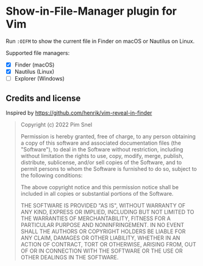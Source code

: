 # Show-in-File-Manager plugin for Vim

Run `:OIFM` to show the current file in Finder on macOS or Nautilus on Linux.

Supported file managers:

- [x] Finder (macOS)
- [x] Nautilus (Linux)
- [ ] Explorer (Windows)

## Credits and license

Inspired by https://github.com/henrik/vim-reveal-in-finder

>  Copyright (c) 2022 Pim Snel
>
>  Permission is hereby granted, free of charge, to any person obtaining a copy
>  of this software and associated documentation files (the "Software"), to deal
>  in the Software without restriction, including without limitation the rights
>  to use, copy, modify, merge, publish, distribute, sublicense, and/or sell
>  copies of the Software, and to permit persons to whom the Software is
>  furnished to do so, subject to the following conditions:
>
>  The above copyright notice and this permission notice shall be included in
>  all copies or substantial portions of the Software.
>
>  THE SOFTWARE IS PROVIDED "AS IS", WITHOUT WARRANTY OF ANY KIND, EXPRESS OR
>  IMPLIED, INCLUDING BUT NOT LIMITED TO THE WARRANTIES OF MERCHANTABILITY,
>  FITNESS FOR A PARTICULAR PURPOSE AND NONINFRINGEMENT. IN NO EVENT SHALL THE
>  AUTHORS OR COPYRIGHT HOLDERS BE LIABLE FOR ANY CLAIM, DAMAGES OR OTHER
>  LIABILITY, WHETHER IN AN ACTION OF CONTRACT, TORT OR OTHERWISE, ARISING FROM,
>  OUT OF OR IN CONNECTION WITH THE SOFTWARE OR THE USE OR OTHER DEALINGS IN
>  THE SOFTWARE.
